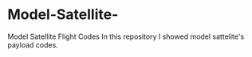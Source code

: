 # Model-Satellite-
Model Satellite Flight Codes
In this repository I showed model sattelite's payload codes. 
